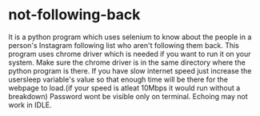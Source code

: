 # not-following-back
It is a python program which uses selenium to know about the people in a person's Instagram following list who aren't following them back.
This program uses chrome driver which is needed if you want to run it on your system. Make sure the chrome driver is in the same directory where the python program is there.
If you have slow internet speed just increase the usersleep variable's value so that enough time will be there for the webpage to load.(if your speed is atleat 10Mbps it would run without a breakdown)
Password wont be visible only on terminal. Echoing may not work in IDLE.
